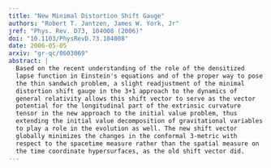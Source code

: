 ```yaml
---
title: "New Minimal Distortion Shift Gauge"
authors: "Robert T. Jantzen, James W. York, Jr"
jref: "Phys. Rev. D73, 104008 (2006)"
doi: "10.1103/PhysRevD.73.104008"
date: 2006-05-05
arxiv: "gr-qc/0603069"
abstract: |
  Based on the recent understanding of the role of the densitized
  lapse function in Einstein's equations and of the proper way to pose
  the thin sandwich problem, a slight readjustment of the minimal
  distortion shift gauge in the 3+1 approach to the dynamics of
  general relativity allows this shift vector to serve as the vector
  potential for the longitudinal part of the extrinsic curvature
  tensor in the new approach to the initial value problem, thus
  extending the initial value decomposition of gravitational variables
  to play a role in the evolution as well. The new shift vector
  globally minimizes the changes in the conformal 3-metric with
  respect to the spacetime measure rather than the spatial measure on
  the time coordinate hypersurfaces, as the old shift vector did.
---
```

